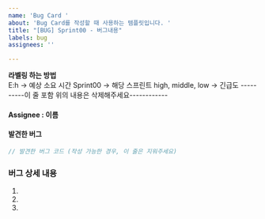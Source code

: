 ```yaml
---
name: 'Bug Card '
about: 'Bug Card를 작성할 때 사용하는 템플릿입니다. '
title: "[BUG] Sprint00 - 버그내용"
labels: bug
assignees: ''

---
```


**라벨링 하는 방법**   
E:h -> 예상 소요 시간
Sprint00 -> 해당 스프린트
high, middle, low -> 긴급도
----------이 줄 포함 위의 내용은 삭제해주세요------------

#### Assignee : 이름

#### 발견한 버그
```js
// 발견한 버그 코드 (작성 가능한 경우, 이 줄은 지워주세요)
```
### 버그 상세 내용
1. 
2. 
3.
